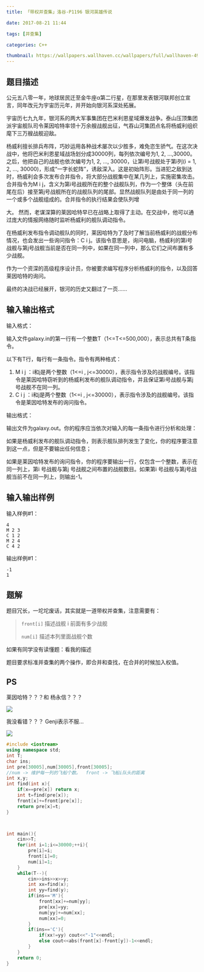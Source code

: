 ```yaml
---
title: 「带权并查集」洛谷-P1196 银河英雄传说

date: 2017-08-21 11:44

tags: [并查集]

categories: C++

thumbnail: https://wallpapers.wallhaven.cc/wallpapers/full/wallhaven-493057.jpg
---
```


## 题目描述

公元五八零一年，地球居民迁至金牛座α第二行星，在那里发表银河联邦创立宣言，同年改元为宇宙历元年，并开始向银河系深处拓展。

宇宙历七九九年，银河系的两大军事集团在巴米利恩星域爆发战争。泰山压顶集团派宇宙舰队司令莱因哈特率领十万余艘战舰出征，气吞山河集团点名将杨威利组织麾下三万艘战舰迎敌。

杨威利擅长排兵布阵，巧妙运用各种战术屡次以少胜多，难免恣生骄气。在这次决战中，他将巴米利恩星域战场划分成30000列，每列依次编号为1, 2, …,30000。之后，他把自己的战舰也依次编号为1, 2, …, 30000，让第i号战舰处于第i列(i = 1, 2, …, 30000)，形成“一字长蛇阵”，诱敌深入。这是初始阵形。当进犯之敌到达时，杨威利会多次发布合并指令，将大部分战舰集中在某几列上，实施密集攻击。合并指令为M i j，含义为第i号战舰所在的整个战舰队列，作为一个整体（头在前尾在后）接至第j号战舰所在的战舰队列的尾部。显然战舰队列是由处于同一列的一个或多个战舰组成的。合并指令的执行结果会使队列增

大。 然而，老谋深算的莱因哈特早已在战略上取得了主动。在交战中，他可以通过庞大的情报网络随时监听杨威利的舰队调动指令。

在杨威利发布指令调动舰队的同时，莱因哈特为了及时了解当前杨威利的战舰分布情况，也会发出一些询问指令：C i j。该指令意思是，询问电脑，杨威利的第i号战舰与第j号战舰当前是否在同一列中，如果在同一列中，那么它们之间布置有多少战舰。

作为一个资深的高级程序设计员，你被要求编写程序分析杨威利的指令，以及回答莱因哈特的询问。

最终的决战已经展开，银河的历史又翻过了一页……

## 输入输出格式

输入格式：

输入文件galaxy.in的第一行有一个整数T（1<=T<=500,000），表示总共有T条指令。

以下有T行，每行有一条指令。指令有两种格式：

1. M i j ：i和j是两个整数（1<=i , j<=30000），表示指令涉及的战舰编号。该指令是莱因哈特窃听到的杨威利发布的舰队调动指令，并且保证第i号战舰与第j号战舰不在同一列。
2. C i j ：i和j是两个整数（1<=i , j<=30000），表示指令涉及的战舰编号。该指令是莱因哈特发布的询问指令。

输出格式：

输出文件为galaxy.out。你的程序应当依次对输入的每一条指令进行分析和处理：

如果是杨威利发布的舰队调动指令，则表示舰队排列发生了变化，你的程序要注意到这一点，但是不要输出任何信息；

如果是莱因哈特发布的询问指令，你的程序要输出一行，仅包含一个整数，表示在同一列上，第i 号战舰与第j 号战舰之间布置的战舰数目。如果第i 号战舰与第j号战舰当前不在同一列上，则输出-1。

## 输入输出样例

输入样例#1：

```
4
M 2 3
C 1 2
M 2 4
C 4 2
```

输出样例#1：

```
-1
1
```

## 题解

题目冗长，一坨坨废话，其实就是一道带权并查集，注意需要有：

>`front[i]` 描述战舰 i 前面有多少战舰
>
>`num[i]` 描述本列里面战舰个数

如果有同学没有读懂题：看我的描述

题目要求标准并查集的两个操作，即合并和查找，在合并的时候加入权值。

## PS

莱因哈特？？？和 杨永信？？？

![](http://img5.imgtn.bdimg.com/it/u=781964022,281717705&fm=26&gp=0.jpg)

我没看错？？？ Genji表示不服...

![](http://att.bbs.duowan.com/forum/201512/29/003815ox55s5cm5slv4rlx.gif)

```cpp
#include <iostream>
using namespace std;
int T;
char ins;
int pre[30005],num[30005],front[30005];
//num -> 维护每一列的飞船个数。  front -> 飞船i队头的距离
int x,y;
int find(int x){
	if(x==pre[x]) return x;
	int t=find(pre[x]);
    front[x]+=front[pre[x]];
    return pre[x]=t;
}



int main(){
	cin>>T;
	for(int i=1;i<=30000;++i){ 
        pre[i]=i;
        front[i]=0;
        num[i]=1;
    }
	while(T--){
		cin>>ins>>x>>y;
		int xx=find(x);
		int yy=find(y);
		if(ins=='M'){
			front[xx]+=num[yy];
			pre[xx]=yy;
			num[yy]+=num[xx];
			num[xx]=0;
		}
		if(ins=='C'){
			if(xx!=yy) cout<<"-1"<<endl;
			else cout<<abs(front[x]-front[y])-1<<endl;
		}
	}
	return 0;
}
```

